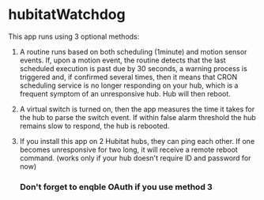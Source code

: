# hubitatWatchdog

This app runs using 3 optional methods: 

1) A routine runs based on both scheduling (1minute) and motion sensor events. If, upon a motion event, the routine detects that the last scheduled execution is past due by 30 seconds, a warning process is triggered and, if confirmed several times, then it means that CRON scheduling service is no longer responding on your hub, which is a frequent symptom of an unresponsive hub. Hub will then reboot. 

2) A virtual switch is turned on, then the app measures the time it takes for the hub to parse the switch event. If within false alarm threshold the hub remains slow to respond, the hub is rebooted. 

3) If you install this app on 2 Hubitat hubs, they can ping each other. If one becomes unresponsive for two long, it will receive a remote reboot command. (works only if your hub doesn't require ID and password for now) <h3> Don't forget to enqble OAuth if you use method 3</h3>
